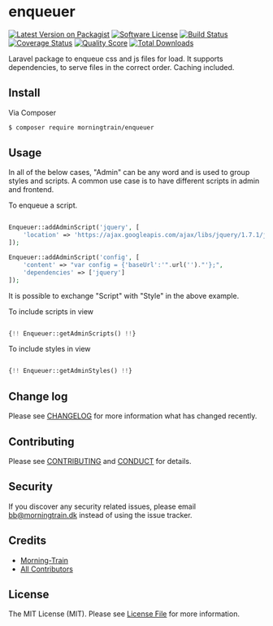 # enqueuer

[![Latest Version on Packagist][ico-version]][link-packagist]
[![Software License][ico-license]](LICENSE.md)
[![Build Status][ico-travis]][link-travis]
[![Coverage Status][ico-scrutinizer]][link-scrutinizer]
[![Quality Score][ico-code-quality]][link-code-quality]
[![Total Downloads][ico-downloads]][link-downloads]

Laravel package to enqueue css and js files for load. It supports dependencies, to serve files in the correct order. Caching included.

## Install

Via Composer

``` bash
$ composer require morningtrain/enqueuer
```

## Usage

In all of the below cases, "Admin" can be any word and is used to group styles and scripts. 
A common use case is to have different scripts in admin and frontend.

To enqueue a script. 

``` php

Enqueuer::addAdminScript('jquery', [
	'location' => 'https://ajax.googleapis.com/ajax/libs/jquery/1.7.1/jquery.min.js'
]);

Enqueuer::addAdminScript('config', [
	'content' => "var config = {'baseUrl':'".url('')."'};",
	'dependencies' => ['jquery']
]);

```

It is possible to exchange "Script" with "Style" in the above example.

To include scripts in view

``` php

{!! Enqueuer::getAdminScripts() !!}

```

To include styles in view

``` php

{!! Enqueuer::getAdminStyles() !!}

```

## Change log

Please see [CHANGELOG](CHANGELOG.md) for more information what has changed recently.

## Contributing

Please see [CONTRIBUTING](CONTRIBUTING.md) and [CONDUCT](CONDUCT.md) for details.

## Security

If you discover any security related issues, please email bb@morningtrain.dk instead of using the issue tracker.

## Credits

- [Morning-Train][link-author]
- [All Contributors][link-contributors]

## License

The MIT License (MIT). Please see [License File](LICENSE.md) for more information.

[ico-version]: https://img.shields.io/packagist/v/:vendor/:package_name.svg?style=flat-square
[ico-license]: https://img.shields.io/badge/license-MIT-brightgreen.svg?style=flat-square
[ico-travis]: https://img.shields.io/travis/:vendor/:package_name/master.svg?style=flat-square
[ico-scrutinizer]: https://img.shields.io/scrutinizer/coverage/g/:vendor/:package_name.svg?style=flat-square
[ico-code-quality]: https://img.shields.io/scrutinizer/g/:vendor/:package_name.svg?style=flat-square
[ico-downloads]: https://img.shields.io/packagist/dt/:vendor/:package_name.svg?style=flat-square

[link-packagist]: https://packagist.org/packages/:vendor/:package_name
[link-travis]: https://travis-ci.org/:vendor/:package_name
[link-scrutinizer]: https://scrutinizer-ci.com/g/:vendor/:package_name/code-structure
[link-code-quality]: https://scrutinizer-ci.com/g/:vendor/:package_name
[link-downloads]: https://packagist.org/packages/:vendor/:package_name
[link-author]: https://github.com/:author_username
[link-contributors]: ../../contributors
